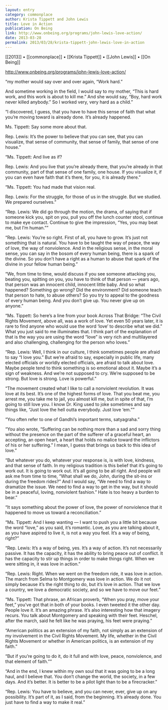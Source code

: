 ```yaml
---
layout: entry
category: commonplace
author: Krista Tippett and John Lewis
title: Love in Action
publication: On Being
link: http://www.onbeing.org/programs/john-lewis-love-action/
date: 2013-03-28
permalink: 2013/03/28/krista-tippett-john-lewis-love-in-action
---
```


[[2013]] • [[commonplace]] • [[Krista Tippett]] • [[John Lewis]] • [[On Being]]

http://www.onbeing.org/programs/john-lewis-love-action/

“my mother would say over and over again, “Work hard.”

And sometime working in the field, I would say to my mother, “This is hard work, and this work is about to kill me.” And she would say, “Boy, hard work never killed anybody.” So I worked very, very hard as a child.”

“I discovered, I guess, that you have to have this sense of faith that what you’re moving toward is already done. It’s already happened.

Ms. Tippett: Say some more about that.

Rep. Lewis: It’s the power to believe that you can see, that you can visualize, that sense of community, that sense of family, that sense of one house.”

“Ms. Tippett: And live as if?

Rep. Lewis: And you live that you’re already there, that you’re already in that community, part of that sense of one family, one house. If you visualize it, if you can even have faith that it’s there, for you, it is already there.”

“Ms. Tippett: You had made that vision real.

Rep. Lewis: For the struggle, for those of us in the struggle. But we studied. We prepared ourselves.”

“Rep. Lewis: We did go through the motion, the drama, of saying that if someone kick you, spit on you, pull you off the lunch counter stool, continue to make eye contact. Continue to give the impression, “Yes, you may beat me, but I’m human.””

“Rep. Lewis: You’re so right. First of all, you have to grow. It’s just not something that is natural. You have to be taught the way of peace, the way of love, the way of nonviolence. And in the religious sense, in the moral sense, you can say in the bosom of every human being, there is a spark of the divine. So you don’t have a right as a human to abuse that spark of the divine in your fellow human being.”

“We, from time to time, would discuss if you see someone attacking you, beating you, spitting on you, you have to think of that person — years ago, that person was an innocent child, innocent little baby. And so what happened? Something go wrong? Did the environment? Did someone teach that person to hate, to abuse others? So you try to appeal to the goodness of every human being. And you don’t give up. You never give up on anyone.”

“Ms. Tippett: So here’s a line from your book Across That Bridge: “The Civil Rights Movement, above all, was a work of love. Yet even 50 years later, it is rare to find anyone who would use the word ‘love’ to describe what we did.” What you just said to me illuminates that. I think part of the explanation of that is the way you are using the word “love” is very rich and multilayered and also challenging, challenging for the person who loves.”

“Rep. Lewis: Well, I think in our culture, I think sometimes people are afraid to say “I love you.” But we’re afraid to say, especially in public life, many elected officials or worldly elected officials, are afraid to talk about love. Maybe people tend to think something is so emotional about it. Maybe it’s a sign of weakness. And we’re not supposed to cry. We’re supposed to be strong. But love is strong. Love is powerful.”

“The movement created what I like to call a nonviolent revolution. It was love at its best. It’s one of the highest forms of love. That you beat me, you arrest me, you take me to jail, you almost kill me, but in spite of that, I’m going to still love you. I know Dr. King used to joke sometimes and say things like, “Just love the hell outta everybody. Just love ‘em.””

“You often refer to one of Gandhi’s important terms, satyagraha.”

“You also wrote, “Suffering can be nothing more than a sad and sorry thing without the presence on the part of the sufferer of a graceful heart, an accepting, an open heart, a heart that holds no malice toward the inflictors of his or her suffering.” I mean, I guess that brings us back to this idea of love.”

“But whatever you do, whatever your response is, is with love, kindness, and that sense of faith. In my religious tradition is this belief that it’s going to work out. It is going to work out. It’s all going to be all right. And people will ask me from time to time, “What shall we do, John, during the sit-ins or during the freedom rides?” And I would say, “We need to find a way to dramatize the issue. We need to find a way to get in the way, but it should be in a peaceful, loving, nonviolent fashion.” Hate is too heavy a burden to bear.”

“It says something about the power of love, the power of nonviolence that it happened to move us toward a reconciliation.”

“Ms. Tippett: And I keep wanting — I want to push you a little bit because the word “love,” as you said, it’s romantic. Love, as you are talking about it, as you have aspired to live it, is not a way you feel. It’s a way of being, right?”

“Rep. Lewis: It’s a way of being, yes. It’s a way of action. It’s not necessarily passive. It has the capacity, it has the ability to bring peace out of conflict. It has the capacity to stir up things in order to make things right. When we were sitting in, it was love in action.”

“Rep. Lewis: Right. When we went on the freedom ride, it was love in action. The march from Selma to Montgomery was love in action. We do it not simply because it’s the right thing to do, but it’s love in action. That we love a country, we love a democratic society, and so we have to move our feet.”

“Ms. Tippett: That phrase, an African proverb, “When you pray, move your feet,” you’ve got that in both of your books. I even tweeted it the other day. People love it. It’s an amazing phrase. It’s also interesting how that imagery recurs. You talk about Montgomery and speaking with their feet. Heschel, after the march, said he felt like he was praying, his feet were praying.”

“American politics as an extension of my faith, not simply as an extension of my involvement in the Civil Rights Movement. My life, whether in the Civil Rights Movement or whether in American politics, is an extension of my faith.”

“But if you’re going to do it, do it full and with love, peace, nonviolence, and that element of faith.””

“And in the end, I knew within my own soul that it was going to be a long haul, and I believe that. You don’t change the world, the society, in a few days. And it’s better. It is better to be a pilot light than to be a firecracker.”

“Rep. Lewis: You have to believe, and you can never, ever, give up on any possibility. It’s part of it, as I said, from the beginning. It’s already done. You just have to find a way to make it real.”

